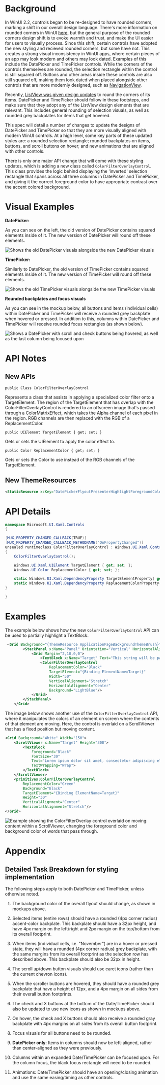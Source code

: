 
<!-- The purpose of this spec is to describe a new feature and
its APIs that make up a new feature in WinUI. -->

<!-- There are two audiences for the spec. The first are people
that want to evaluate and give feedback on the API, as part of
the submission process.  When it's complete
it will be incorporated into the public documentation at
docs.microsoft.com (http://docs.microsoft.com/uwp/toolkits/winui/).
Hopefully we'll be able to copy it mostly verbatim.
So the second audience is everyone that reads there to learn how
and why to use this API. -->

# Background
<!-- Use this section to provide background context for the new API(s) 
in this spec. -->

<!-- This section and the appendix are the only sections that likely
do not get copied to docs.microsoft.com; they're just an aid to reading this spec. -->

<!-- If you're modifying an existing API, included a link here to the
existing page(s) -->

<!-- For example, this section is a place to explain why you're adding this API rather than
modifying an existing API. -->

<!-- For example, this is a place to provide a brief explanation of some dependent
area, just explanation enough to understand this new API, rather than telling
the reader "go read 100 pages of background information posted at ...". -->

In WinUI 2.2, controls began to be re-designed to have rounded corners, marking a shift in our overall design language. 
There's more information on rounded corners in WinUI [here](https://docs.microsoft.com/en-us/windows/uwp/design/style/rounded-corner), 
but the general purpose of the rounded corners design shift is to evoke warmth and trust, 
and make the UI easier for users to visually process. 
Since this shift, certain controls have adopted the new styling and recieved rounded corners, but some have not. 
This creates a strong visual inconsistency in WinUI apps, where certain pieces of an app may look modern and others may look dated. 
Examples of this include the DatePicker and TimePicker controls. While the corners of the controls themselves are rounded, the selection rectangle within the control is still squared off. Buttons and other areas inside these controls are also still squared off, making them look dated when placed alongside other controls that are more modernly designed, such as 
[NavigationView](https://docs.microsoft.com/en-us/windows/uwp/design/controls-and-patterns/navigationview).

Recently, [ListView was given design updates](https://github.com/microsoft/microsoft-ui-xaml-specs/blob/user/anawish/ListViewGridViewDesignUpdates/active/ListViewGridView/listviewgridview-designupdates.md) to round the corners of its items. DatePicker and TimePicker should follow in these footsteps, and make sure that they adopt any of the ListView design elements that are relevant. This includes general rounding of selection visuals, as well as rounded grey backplates for items that get hovered. 

This spec will detail a number of changes to update the designs of DatePicker and TimePicker so that they are more 
visually aligned with modern WinUI controls. At a high level, some key parts of these updated styles are: a rounded selection rectangle; rounded backplates on items, buttons, and scroll buttons on  hover; and new animations that are aligned with other controls. 

There is only one major API change that will come with these styling updates, which is adding a new class called `ColorFilterOverlayControl`. This class provides the logic behind displaying the 'inverted' selection rectangle that spans across all three columns in DatePicker and TimePicker, and giving it the correct foreground color to have appropriate contrast over the accent colored background.

# Visual Examples
<!-- Use this section to provide a brief description of the feature.
For an example, see the introduction to the PasswordBox control 
(http://docs.microsoft.com/windows/uwp/design/controls-and-patterns/password-box). -->

**DatePicker:**

As you can see on the left, the old version of DatePicker contains squared elements inside of it. The new version of DatePicker will round off these elements.

![Shows the old DatePicker visuals alongside the new DatePicker visuals](images/datepicker-evolution.PNG)

**TimePicker:**

Similarly to DatePicker, the old version of TimePicker contains squared elements inside of it. The new version of TimePicker will round off these elements.

![Shows the old TimePicker visuals alongside the new TimePicker visuals](images/timepicker-evolution.PNG)

**Rounded backplates and focus visuals**

As you can see in the mockup below, all buttons and items (individual cells) within DatePicker and TimePicker will receive a rounded grey backplate when hovered or pressed. In addition to this, columns within DatePicker and TimePicker will receive rounded focus rectangles (as shown below).

![Shows a DatePicker with scroll and check buttons being hovered, as well as the last column being focused upon](images/DPTP-other-states.PNG)

# API Notes
<!-- Option 1: Give a one or two line description of each API (type
and member), or at least the ones that aren't obvious
from their name.  These descriptions are what show up
in IntelliSense. For properties, specify the default value of the property if it
isn't the type's default (for example an int-typed property that doesn't default to zero.) -->

<!-- Option 2: Put these descriptions in the below API Details section,
with a "///" comment above the member or type. -->

## New APIs

`public Class ColorFilterOverlayControl`

Represents a class that assists in applying a specialized color filter onto a TargetElement. The region of the TargetElement that has overlap with the ColorFilterOverlayControl is rendered to an offscreen image that's passed through a ColorMatrixEffect, which takes the Alpha channel of each pixel in the region. RGB channels are then replaced with the RGB of a ReplacementColor. 

`public UIElement TargetElement { get; set; }`

Gets or sets the UIElement to apply the color effect to. 

`public Color ReplacementColor { get; set; }`

Gets or sets the Color to use instead of the RGB channels of the TargetElement.

## New ThemeResources

```xml
<StaticResource x:Key="DatePickerFlyoutPresenterHighlightForegroundColor" ResourceKey="TextOnAccentAAFillColorPrimary" />
```

# API Details
<!-- The exact API, in MIDL3 format (https://docs.microsoft.com/en-us/uwp/midl-3/) -->

```csharp
namespace Microsoft.UI.Xaml.Controls
{

[MUX_PROPERTY_CHANGED_CALLBACK(TRUE)]
[MUX_PROPERTY_CHANGED_CALLBACK_METHODNAME("OnPropertyChanged")]
unsealed runtimeclass ColorFilterOverlayControl : Windows.UI.Xaml.Controls.Grid
{
    ColorFilterOverlayControl();

    Windows.UI.Xaml.UIElement TargetElement { get; set; };
    Windows.UI.Color ReplacementColor { get; set; };

    static Windows.UI.Xaml.DependencyProperty TargetElementProperty{ get; };
    static Windows.UI.Xaml.DependencyProperty ReplacementColorProperty{ get; };
}

}
```

# Examples
The example below shows how the new `ColorFilterOverlayControl` API can be used to partially highlight a TextBlock.

```xml
 <Grid Background="{ThemeResource ApplicationPageBackgroundThemeBrush}">
        <StackPanel x:Name="Panel" Orientation="Vertical" HorizontalAlignment="Center" VerticalAlignment="Center">
            <Grid Margin="2,10,0,0">
                <TextBlock x:Name="Target" Text="This string will be partially highlighted"/>
                <ColorFilterOverlayControl
                    ReplacementColor="Black"
                    TargetElement="{Binding ElementName=Target}"
                    Width="50"
                    VerticalAlignment="Stretch"
                    HorizontalAlignment="Center"
                    Background="LightBlue"/>
            </Grid>
        </StackPanel>
    </Grid>
```

The image below shows another use of the `ColorFilterOverlayControl` API, where it manipulates the colors of an element on screen where the contents of that element are moving. Here, the control is overlaid on a ScrollViewer that has a fixed position but moving content. 

```xml
<Grid Background="White" Width="150">
    <ScrollViewer x:Name="Target" Height="300">
        <TextBlock
            Foreground="Black"
            FontSize="30"
            Text="Lorem ipsum dolor sit amet, consectetur adipiscing elit, sed do eiusmod tempor incididunt ut labore et dolore magna aliqua. Ut enim ad minim veniam, quis nostrud exercitation ullamco laboris nisi ut aliquip ex ea commodo consequat. Duis aute irure dolor in reprehenderit in voluptate velit esse cillum dolore eu fugiat nulla pariatur. Excepteur sint occaecat cupidatat non proident, sunt in culpa qui officia deserunt mollit anim id est laborum."
            TextWrapping="Wrap">
        </TextBlock>
    </ScrollViewer>
    <primitives:ColorFilterOverlayControl
        ReplacementColor="Green"
        Background="Black"
        TargetElement="{Binding ElementName=Target}"
        Height="30"
        VerticalAlignment="Center"
        HorizontalAlignment="Stretch"/>
</Grid>
```

![Example showing the ColorFilterOverlay control overlaid on moving content within a ScrollViewer, changing the foreground color and background color of words that pass through.](images/api-example.gif)

# Appendix
<!-- Anything else that you want to write down for posterity, but 
that isn't necessary to understand the purpose and usage of the API.
For example, implementation details. -->
## Detailed Task Breakdown for styling implementation
The following steps apply to both DatePicker and TimePicker, unless otherwise noted.

1. The background color of the overall flyout should change, as shown in mockups above.

2. Selected items (entire rows) should have a rounded (4px corner radius) accent-color backplate. This backplate should have a 32px height, and have 4px margin on the left/right and 2px margin on the top/bottom from its overall footprint. 

3. When items (individual cells, i.e. "November") are in a hover or pressed state, they will have a rounded (4px corner radius) grey backplate, with the same margins from its overall footprint as the selection row has described above. This backplate should also be 32px in height. 

4. The scroll up/down button visuals should use caret icons (rather than the current chevron icons). 

5. When the scroller buttons are hovered, they should have a rounded grey backplate that have a height of 12px, and a 4px margin on all sides from their overall button footprints.

6. The check and X buttons at the bottom of the Date/TimePicker should also be updated to use new icons as shown in mockups above.

7. On hover, the check and X buttons should also receive a rounded gray backplate with 4px margins on all sides from its overall button footprint.

8. Focus visuals for all buttons need to be rounded. 

9. **DatePicker only**: Items in columns should now be left-aligned, rather than center-aligned as they were previously. 

10. Columns within an expanded Date/TimePicker can be focused upon. For the column focus, the black focus rectangle will need to be rounded.

11. Animations: Date/TimePicker should have an opening/closing animation and use the same easing/timing as other controls.
